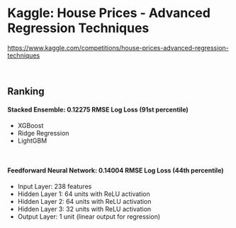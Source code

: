 # Kaggle: House Prices - Advanced Regression Techniques
https://www.kaggle.com/competitions/house-prices-advanced-regression-techniques

&nbsp;

## Ranking
#### Stacked Ensemble: 0.12275 RMSE Log Loss (91st percentile)
- XGBoost
- Ridge Regression
- LightGBM

&nbsp;

#### Feedforward Neural Network: 0.14004 RMSE Log Loss (44th percentile)
- Input Layer: 238 features
- Hidden Layer 1: 64 units with ReLU activation
- Hidden Layer 2: 64 units with ReLU activation
- Hidden Layer 3: 32 units with ReLU activation
- Output Layer: 1 unit (linear output for regression)
